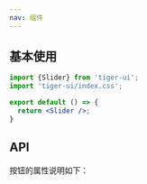 ```yaml
---
nav: 组件
---
```


## 基本使用
```jsx
import {Slider} from 'tiger-ui';
import 'tiger-ui/index.css';

export default () => {
  return <Slider />;
}
```

## API
按钮的属性说明如下：
<API id="Slider"></API>
